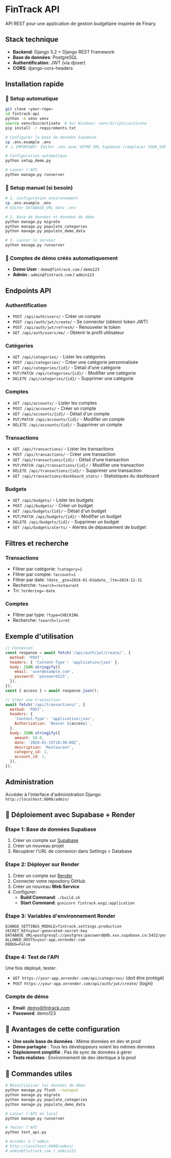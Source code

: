 # FinTrack API

API REST pour une application de gestion budgétaire inspirée de Finary.

## Stack technique

- **Backend**: Django 5.2 + Django REST Framework
- **Base de données**: PostgreSQL
- **Authentification**: JWT (via djoser)
- **CORS**: django-cors-headers

## Installation rapide

### 🚀 **Setup automatique**

```bash
git clone <your-repo>
cd fintrack-api
python -m venv venv
source venv/bin/activate  # Sur Windows: venv\Scripts\activate
pip install -r requirements.txt

# Configurer la base de données Supabase
cp .env.example .env
# ⚠️ IMPORTANT: Éditer .env avec VOTRE URL Supabase (remplacer YOUR_SUPABASE_PASSWORD et YOUR_PROJECT_ID)

# Configuration automatique
python setup_demo.py

# Lancer l'API
python manage.py runserver
```

### 🔧 **Setup manuel (si besoin)**

```bash
# 1. Configuration environnement
cp .env.example .env
# Éditer DATABASE_URL dans .env

# 2. Base de données et données de démo
python manage.py migrate
python manage.py populate_categories
python manage.py populate_demo_data

# 3. Lancer le serveur
python manage.py runserver
```

### 🔑 **Comptes de démo créés automatiquement**

- **Demo User** : `demo@fintrack.com` / `demo123`
- **Admin** : `admin@fintrack.com` / `admin123`

## Endpoints API

### Authentification

- `POST /api/auth/users/` - Créer un compte
- `POST /api/auth/jwt/create/` - Se connecter (obtenir token JWT)
- `POST /api/auth/jwt/refresh/` - Renouveler le token
- `GET /api/auth/users/me/` - Obtenir le profil utilisateur

### Catégories

- `GET /api/categories/` - Lister les catégories
- `POST /api/categories/` - Créer une catégorie personnalisée
- `GET /api/categories/{id}/` - Détail d'une catégorie
- `PUT/PATCH /api/categories/{id}/` - Modifier une catégorie
- `DELETE /api/categories/{id}/` - Supprimer une catégorie

### Comptes

- `GET /api/accounts/` - Lister les comptes
- `POST /api/accounts/` - Créer un compte
- `GET /api/accounts/{id}/` - Détail d'un compte
- `PUT/PATCH /api/accounts/{id}/` - Modifier un compte
- `DELETE /api/accounts/{id}/` - Supprimer un compte

### Transactions

- `GET /api/transactions/` - Lister les transactions
- `POST /api/transactions/` - Créer une transaction
- `GET /api/transactions/{id}/` - Détail d'une transaction
- `PUT/PATCH /api/transactions/{id}/` - Modifier une transaction
- `DELETE /api/transactions/{id}/` - Supprimer une transaction
- `GET /api/transactions/dashboard_stats/` - Statistiques du dashboard

### Budgets

- `GET /api/budgets/` - Lister les budgets
- `POST /api/budgets/` - Créer un budget
- `GET /api/budgets/{id}/` - Détail d'un budget
- `PUT/PATCH /api/budgets/{id}/` - Modifier un budget
- `DELETE /api/budgets/{id}/` - Supprimer un budget
- `GET /api/budgets/alerts/` - Alertes de dépassement de budget

## Filtres et recherche

### Transactions

- Filtrer par catégorie: `?category=1`
- Filtrer par compte: `?account=1`
- Filtrer par date: `?date__gte=2024-01-01&date__lte=2024-12-31`
- Recherche: `?search=restaurant`
- Tri: `?ordering=-date`

### Comptes

- Filtrer par type: `?type=CHECKING`
- Recherche: `?search=livret`

## Exemple d'utilisation

```javascript
// Connexion
const response = await fetch('/api/auth/jwt/create/', {
  method: 'POST',
  headers: { 'Content-Type': 'application/json' },
  body: JSON.stringify({
    email: 'user@example.com',
    password: 'password123',
  }),
});
const { access } = await response.json();

// Créer une transaction
await fetch('/api/transactions/', {
  method: 'POST',
  headers: {
    'Content-Type': 'application/json',
    Authorization: `Bearer ${access}`,
  },
  body: JSON.stringify({
    amount: 50.0,
    date: '2024-01-15T10:30:00Z',
    description: 'Restaurant',
    category_id: 1,
    account_id: 1,
  }),
});
```

## Administration

Accéder à l'interface d'administration Django: `http://localhost:8000/admin/`

## 🚀 Déploiement avec Supabase + Render

### Étape 1: Base de données Supabase

1. Créer un compte sur [Supabase](https://supabase.com)
2. Créer un nouveau projet
3. Récupérer l'URL de connexion dans Settings > Database

### Étape 2: Déployer sur Render

1. Créer un compte sur [Render](https://render.com)
2. Connecter votre repository GitHub
3. Créer un nouveau **Web Service**
4. Configurer:
   - **Build Command**: `./build.sh`
   - **Start Command**: `gunicorn fintrack.wsgi:application`

### Étape 3: Variables d'environnement Render

```env
DJANGO_SETTINGS_MODULE=fintrack.settings.production
SECRET_KEY=your-generated-secret-key
DATABASE_URL=postgresql://postgres:password@db.xxx.supabase.co:5432/postgres
ALLOWED_HOSTS=your-app.onrender.com
DEBUG=False
```

### Étape 4: Test de l'API

Une fois déployé, tester:

- `GET https://your-app.onrender.com/api/categories/` (doit être protégé)
- `POST https://your-app.onrender.com/api/auth/jwt/create/` (login)

### Compte de démo

- **Email**: demo@fintrack.com
- **Password**: demo123

## 🎯 **Avantages de cette configuration**

- **Une seule base de données** : Même données en dev et prod
- **Démo partagée** : Tous les développeurs voient les mêmes données
- **Déploiement simplifié** : Pas de sync de données à gérer
- **Tests réalistes** : Environnement de dev identique à la prod

## 🔧 **Commandes utiles**

```bash
# Réinitialiser les données de démo
python manage.py flush --noinput
python manage.py migrate
python manage.py populate_categories
python manage.py populate_demo_data

# Lancer l'API en local
python manage.py runserver

# Tester l'API
python test_api.py

# Accéder à l'admin
# http://localhost:8000/admin/
# admin@fintrack.com / admin123
```
